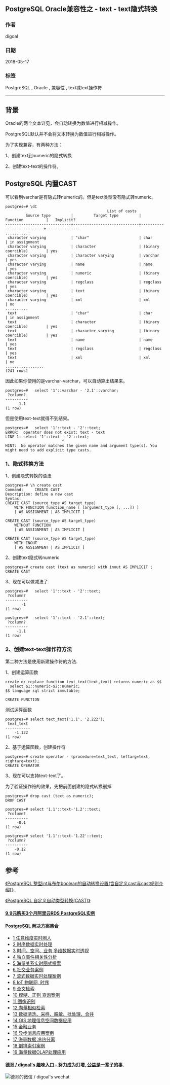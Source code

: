 ## PostgreSQL Oracle兼容性之 - text - text隐式转换  
                                                               
### 作者                                                               
digoal                                                               
                                                               
### 日期                                                               
2018-05-17                                                             
                                                               
### 标签                                                               
PostgreSQL , Oracle , 兼容性 , text减text操作符        
                                                               
----                                                               
                                                               
## 背景           
Oracle的两个文本详见，会自动转换为数值进行相减操作。  
  
PostgreSQL默认并不会将文本转换为数值进行相减操作。  
  
为了实现兼容，有两种方法：  
  
1、创建text到numeric的隐式转换  
  
2、创建text-text的操作符。  
  
## PostgreSQL 内置CAST  
  
可以看到varchar是有隐式转numeric的。但是text类型没有隐式转numeric。  
  
```  
postgres=# \dC  
                                             List of casts  
         Source type         |         Target type         |         Function          |   Implicit?     
-----------------------------+-----------------------------+---------------------------+---------------  
...........  
 character varying           | "char"                      | char                      | in assignment  
 character varying           | character                   | (binary coercible)        | yes  
 character varying           | character varying           | varchar                   | yes  
 character varying           | name                        | name                      | yes  
 character varying           | numeric                     | (binary coercible)        | yes  
 character varying           | regclass                    | regclass                  | yes  
 character varying           | text                        | (binary coercible)        | yes  
 character varying           | xml                         | xml                       | no  
..........  
 text                        | "char"                      | char                      | in assignment  
 text                        | character                   | (binary coercible)        | yes  
 text                        | character varying           | (binary coercible)        | yes  
 text                        | name                        | name                      | yes  
 text                        | regclass                    | regclass                  | yes  
 text                        | xml                         | xml                       | no  
.................  
(241 rows)  
```  
  
因此如果你使用的是varchar-varchar，可以自动算出结果来。  
  
```  
postgres=#   select '1'::varchar - '2.1'::varchar;  
 ?column?   
----------  
     -1.1  
(1 row)  
```  
  
但是使用text-text就得不到结果。  
  
```  
postgres=#   select '1'::text - '2'::text;  
ERROR:  operator does not exist: text - text  
LINE 1: select '1'::text - '2'::text;  
                         ^  
HINT:  No operator matches the given name and argument type(s). You might need to add explicit type casts.  
```  
  
### 1、隐式转换方法  
  
1、创建隐式转换的语法  
  
```  
postgres=# \h create cast  
Command:     CREATE CAST  
Description: define a new cast  
Syntax:  
CREATE CAST (source_type AS target_type)  
    WITH FUNCTION function_name [ (argument_type [, ...]) ]  
    [ AS ASSIGNMENT | AS IMPLICIT ]  
  
CREATE CAST (source_type AS target_type)  
    WITHOUT FUNCTION  
    [ AS ASSIGNMENT | AS IMPLICIT ]  
  
CREATE CAST (source_type AS target_type)  
    WITH INOUT  
    [ AS ASSIGNMENT | AS IMPLICIT ]  
```  
  
2、创建text隐式转numeric  
  
```  
postgres=# create cast (text as numeric) with inout AS IMPLICIT ;  
CREATE CAST  
```  
  
3、现在可以做减法了  
  
```  
postgres=#   select '1'::text - '2'::text;  
 ?column?   
----------  
       -1  
(1 row)  
  
postgres=#   select '1'::text - '2.1'::text;  
 ?column?   
----------  
     -1.1  
(1 row)  
```  
  
### 2、创建text-text操作符方法  
  
第二种方法是使用新建操作符的方法.  
  
1、创建运算函数  
  
```  
create or replace function text_text(text,text) returns numeric as $$  
  select $1::numeric-$2::numeric;  
$$ language sql strict immutable;  
  
CREATE FUNCTION  
```  
  
测试运算函数  
  
```  
postgres=# select text_text('1.1', '2.222');  
 text_text   
-----------  
    -1.122  
(1 row)  
```  
  
2、基于运算函数，创建操作符  
  
```  
postgres=# create operator - (procedure=text_text, leftarg=text, rightarg=text);  
CREATE OPERATOR  
```  
  
3、现在可以支持text-text了。  
  
为了验证操作符的效果，先把前面创建的隐式转换删掉  
  
```  
postgres=# drop cast (text as numeric);  
DROP CAST  
```  
  
```  
postgres=# select '1.1'::text-'1.2'::text;  
 ?column?   
----------  
     -0.1  
(1 row)  
  
postgres=# select '1.1'::text-'1.22'::text;  
 ?column?   
----------  
    -0.12  
(1 row)  
```  
  
## 参考  
[《PostgreSQL 整型int与布尔boolean的自动转换设置(含自定义cast与cast规则介绍)》](../201801/20180131_01.md)    
  
[《PostgreSQL 自定义自动类型转换(CAST)》](../201710/20171013_03.md)    
  
  
  
  
  
  
  
  
  
  
  
  
  
  
  
  
  
  
  
  
  
  
  
  
  
  
  
  
  
  
  
  
  
  
  
  
  
  
  
  
  
  
  
  
  
  
  
  
  
  
  
  
  
  
  
  
#### [9.9元购买3个月阿里云RDS PostgreSQL实例](https://www.aliyun.com/database/postgresqlactivity "57258f76c37864c6e6d23383d05714ea")
  
  
#### [PostgreSQL 解决方案集合](https://yq.aliyun.com/topic/118 "40cff096e9ed7122c512b35d8561d9c8")
- [1 任意维度实时圈人](https://yq.aliyun.com/topic/118 "40cff096e9ed7122c512b35d8561d9c8")
- [2 时序数据实时处理](https://yq.aliyun.com/topic/118 "40cff096e9ed7122c512b35d8561d9c8")
- [3 时间、空间、业务 多维数据实时透视](https://yq.aliyun.com/topic/118 "40cff096e9ed7122c512b35d8561d9c8")
- [4 独立事件相关性分析](https://yq.aliyun.com/topic/118 "40cff096e9ed7122c512b35d8561d9c8")
- [5 海量关系实时图式搜索](https://yq.aliyun.com/topic/118 "40cff096e9ed7122c512b35d8561d9c8")
- [6 社交业务案例](https://yq.aliyun.com/topic/118 "40cff096e9ed7122c512b35d8561d9c8")
- [7 流式数据实时处理案例](https://yq.aliyun.com/topic/118 "40cff096e9ed7122c512b35d8561d9c8")
- [8 IoT 物联网, 时序](https://yq.aliyun.com/topic/118 "40cff096e9ed7122c512b35d8561d9c8")
- [9 全文检索](https://yq.aliyun.com/topic/118 "40cff096e9ed7122c512b35d8561d9c8")
- [10 模糊、正则 查询案例](https://yq.aliyun.com/topic/118 "40cff096e9ed7122c512b35d8561d9c8")
- [11 图像识别](https://yq.aliyun.com/topic/118 "40cff096e9ed7122c512b35d8561d9c8")
- [12 向量相似检索](https://yq.aliyun.com/topic/118 "40cff096e9ed7122c512b35d8561d9c8")
- [13 数据清洗、采样、脱敏、批处理、合并](https://yq.aliyun.com/topic/118 "40cff096e9ed7122c512b35d8561d9c8")
- [14 GIS 地理信息空间数据应用](https://yq.aliyun.com/topic/118 "40cff096e9ed7122c512b35d8561d9c8")
- [15 金融业务](https://yq.aliyun.com/topic/118 "40cff096e9ed7122c512b35d8561d9c8")
- [16 异步消息应用案例](https://yq.aliyun.com/topic/118 "40cff096e9ed7122c512b35d8561d9c8")
- [17 海量数据 冷热分离](https://yq.aliyun.com/topic/118 "40cff096e9ed7122c512b35d8561d9c8")
- [18 倒排索引案例](https://yq.aliyun.com/topic/118 "40cff096e9ed7122c512b35d8561d9c8")
- [19 海量数据OLAP处理应用](https://yq.aliyun.com/topic/118 "40cff096e9ed7122c512b35d8561d9c8")
  
  
#### [德哥 / digoal's 趣味入口 - 努力成为灯塔, 公益是一辈子的事.](https://github.com/digoal/blog/blob/master/README.md "22709685feb7cab07d30f30387f0a9ae")
  
  
![德哥的微信 / digoal's wechat](../pic/digoal_weixin.jpg "f7ad92eeba24523fd47a6e1a0e691b59")
  
